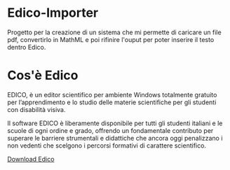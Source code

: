 # Edico-Importer

Progetto per la creazione di un sistema che mi permette di caricare un file pdf, convertirlo in MathML e poi rifinire l'ouput per poter inserire il testo dentro Edico.

# Cos'è Edico

EDICO, è un editor scientifico per ambiente Windows totalmente gratuito per l’apprendimento e lo studio delle materie scientifiche per gli studenti con disabilità visiva.

Il software EDICO è liberamente disponibile per tutti gli studenti italiani e le scuole di ogni ordine e grado, offrendo un fondamentale contributo per superare le barriere strumentali e didattiche che ancora oggi penalizzano i non vedenti che scelgono i percorsi formativi di carattere scientifico.

[Download Edico](https://www.edicoitalia.it/)
